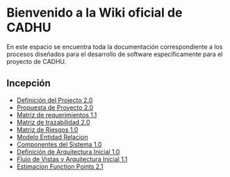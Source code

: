 # Bienvenido a la Wiki oficial de CADHU
En este espacio se encuentra toda la documentación correspondiente a los procesos diseñados para el desarrollo de software específicamente para el proyecto de CADHU.

## Incepción
* [Definición del Projecto 2.0](https://github.com/CaveLabs-1/CADHU-Wiki/blob/master/Documentacion/Definición%20del%20Proyecto%20(Jimmy).pdf)
* [Propuesta de Proyecto 2.0](https://github.com/CaveLabs-1/CADHU-Wiki/blob/master/Documentacion/Propuesta%20de%20Proyecto%20(Timmy).pdf)
* [Matriz de requerimientos 1.1](https://github.com/CaveLabs-1/CADHU-Wiki/blob/master/Documentacion/Matriz%20Requerimientos.pdf)
* [Matriz de trazabilidad 2.0](https://github.com/CaveLabs-1/CADHU-Wiki/blob/master/Documentacion/Matriz%20de%20Trazabilidad.xlsx.pdf)
* [Matriz de Riesgos 1.0](https://github.com/CaveLabs-1/CADHU-Wiki/blob/master/Documentacion/Matriz%20de%20riesgos.pdf)
* [Modelo Entidad Relacion](https://github.com/CaveLabs-1/CADHU-Wiki/blob/master/Documentacion/Modelos%20Lógicos.pdf)
* [Componentes del Sistema 1.0](https://github.com/CaveLabs-1/CADHU-Wiki/blob/master/Documentacion/Componentes%20del%20sistema.pdf)
* [Definición de Arquitectura Inicial 1.0](https://github.com/CaveLabs-1/CADHU-Wiki/blob/master/Documentacion/Definición%20de%20Arquitectura%20Inicial.pdf)
* [Flujo de Vistas y Arquitectura Inicial 1.1](https://github.com/CaveLabs-1/CADHU-Wiki/blob/master/Documentacion/Flujo%20de%20Vistas%20y%20Arquitectura%20Inicial.pdf)
* [Estimacion Function Points 2.1](https://github.com/CaveLabs-1/CADHU-Wiki/blob/master/Documentacion/Function%20Points%20Estimation%20-%20Hoja%201.pdf)
